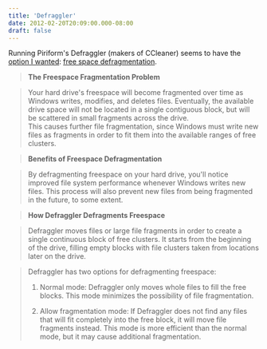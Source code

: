 ```yaml
---
title: 'Defraggler'
date: 2012-02-20T20:09:00.000-08:00
draft: false
---
```


Running Piriform's Defraggler (makers of CCleaner) seems to have the [option I wanted](http://schultkl.blogspot.com/2012/02/running-contig-plus-power-defragmenter.html): [free space defragmentation](http://www.piriform.com/docs/defraggler/technical-information/how-defraggler-defragments-free-space).

> **The Freespace Fragmentation Problem** 

> Your hard drive's freespace will become fragmented over time as Windows writes, modifies, and deletes files. Eventually, the available drive space will not be located in a single contiguous block, but will be scattered in small fragments across the drive.  
> This causes further file fragmentation, since Windows must write new files as fragments in order to fit them into the available ranges of free clusters. 

> **Benefits of Freespace Defragmentation** 

> By defragmenting freespace on your hard drive, you'll notice improved file system performance whenever Windows writes new files. This process will also prevent new files from being fragmented in the future, to some extent.

> **How Defraggler Defragments Freespace**

> Defraggler moves files or large file fragments in order to create a single continuous block of free clusters. It starts from the beginning of the drive, filling empty blocks with file clusters taken from locations later on the drive. 

> Defraggler has two options for defragmenting freespace:  
> 
> 1.  Normal mode: Defraggler only moves whole files to fill the free blocks. This mode minimizes the possibility of file fragmentation.
> 
> 1.  Allow fragmentation mode: If Defraggler does not find any files that will fit completely into the free block, it will move file fragments instead. This mode is more efficient than the normal mode, but it may cause additional fragmentation.
